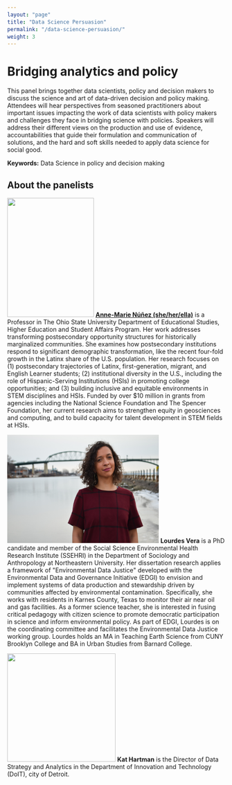 ```yaml
---
layout: "page"
title: "Data Science Persuasion"
permalink: "/data-science-persuasion/"
weight: 3
---
```

  
# Bridging analytics and policy
This panel brings together data scientists, policy and decision makers to discuss the science and art of data-driven decision and policy making. 
Attendees will hear perspectives from seasoned practitioners about important issues impacting the work of data scientists with policy makers and challenges 
they face in bridging science with policies. Speakers will address their different views on the production and use of evidence, accountabilities that guide 
their formulation and communication of solutions, and the hard and soft skills needed to apply data science for social good.


**Keywords:** Data Science in policy and decision making


## About the panelists

<img src="https://static.wixstatic.com/media/786371_bf1f390e81b145adad12dee449db88a9~mv2.jpg/v1/fill/w_388,h_468,al_c,q_80,usm_0.66_1.00_0.01/anemarie-12.webp"  width="200" height="275"> **[Anne-Marie Núñez (she/her/ella)](https://www.annemarienunez.com/)** is a Professor in The Ohio State University Department of Educational Studies, Higher Education and Student Affairs Program. Her work addresses transforming postsecondary opportunity structures for historically marginalized communities. She examines how postsecondary institutions respond to significant demographic transformation, like the recent four-fold growth in the Latinx share of the U.S. population. Her research focuses on (1) postsecondary trajectories of Latinx, first-generation, migrant, and English Learner students; (2) institutional diversity in the U.S., including the role of Hispanic-Serving Institutions (HSIs) in promoting college opportunities; and (3) building inclusive and equitable environments in STEM disciplines and HSIs. Funded by over $10 million in grants from agencies including the National Science Foundation and The Spencer Foundation, her current research aims to strengthen equity in geosciences and computing, and to build capacity for talent development in STEM fields at HSIs.


<img src="../../images/headshots/Lourdes_Vera.jpg" width="350" height="250"> **Lourdes Vera** is a PhD candidate and member of the Social Science Environmental Health Research Institute (SSEHRI) in the Department of Sociology and Anthropology at Northeastern University. Her dissertation research applies a framework of "Environmental Data Justice" developed with the Environmental Data and Governance Initiative (EDGI) to envision and implement systems of data production and stewardship driven by communities affected by environmental contamination. Specifically, she works with residents in Karnes County, Texas to monitor their air near oil and gas facilities. As a former science teacher, she is interested in fusing critical pedagogy with citizen science to promote democratic participation in science and inform environmental policy. As part of EDGI, Lourdes is on the coordinating committee and facilitates the Environmental Data Justice working group. Lourdes holds an MA in Teaching Earth Science from CUNY Brooklyn College and BA in Urban Studies from Barnard College.

<img src="https://datasmart.ash.harvard.edu/sites/default/files/styles/max_325x325/public/2019-04/HARTMAN_150dpi.jpg?itok=6dZbvmVk" width="250" height="250"> **Kat Hartman** is the Director of Data Strategy and Analytics in the Department of Innovation and Technology (DoIT), city of Detroit.

